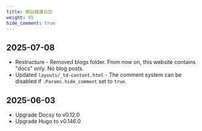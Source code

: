 ```yaml
---
title: 網站維護日誌
weight: 95
hide_comment: true
---
```


## 2025-07-08

- Restructure - Removed blogs folder. From now on, this website contains "docs" only. No blog posts.
- Updated `layouts/_td-content.html` - The comment system can be disabled if `.Params.hide_comment` set to `true`.

## 2025-06-03

- Upgrade Docsy to v0.12.0
- Upgrade Hugo to v0.146.0
